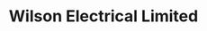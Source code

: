 ---
title: "Wilson Electrical Limited"
url: /addlestone/wilson-electrical-limited/
shop: electrical
---
